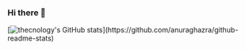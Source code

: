 ### Hi there 👋
[![thecnology's GitHub stats](data-canonical-src="https://github-readme-stats.vercel.app/api?username=thecnology&show_icons=true&theme=dracula&count_private=true&include_all_commits=true&custom_title=thecnology's+Github+Stats")](https://github.com/anuraghazra/github-readme-stats)


<!--
**thecnology/thecnology** is a ✨ _special_ ✨ repository because its `README.md` (this file) appears on your GitHub profile.

Here are some ideas to get you started:

- 🔭 I’m currently working on ...
- 🌱 I’m currently learning ...
- 👯 I’m looking to collaborate on ...
- 🤔 I’m looking for help with ...
- 💬 Ask me about ...
- 📫 How to reach me: ...
- 😄 Pronouns: ...
- ⚡ Fun fact: ...
-->
